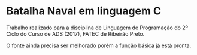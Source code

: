 # Batalha Naval em linguagem C

Trabalho realizado para a disciplina de Linguagem de Programação do 2º Ciclo do Curso de ADS (2017), FATEC de Ribeirão Preto.

O fonte ainda precisa ser melhorado porém a função básica já está pronta.
